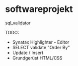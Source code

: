 softwareprojekt
===============

sql_validator

TODO:
- Synatax Highlighter - Editor
- SELECT validate "Order By"
- Update / Insert
- Grundgerüst HTML/CSS

